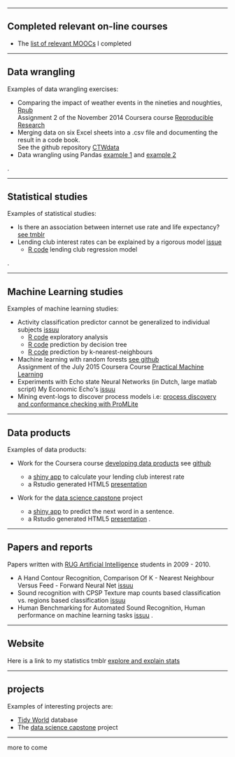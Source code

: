 
---
## Completed relevant on-line courses
- The [list of relevant MOOCs](./710_moocs.md) I completed

---
## Data wrangling

Examples of data wrangling exercises:

- Comparing the impact of weather events in the nineties and noughties, [Rpub](http://rpubs.com/vilkoos/52188)     
Assignment 2 of the November 2014 Coursera course [Reproducible Research](https://www.coursera.org/course/repdata)   
- Merging data on six Excel sheets into a .csv file and documenting the result in a code book.  
See the github repository [CTWdata](https://github.com/vilkoos/CTWdata)  
- Data wrangling using Pandas [example 1](https://github.com/vilkoos/life_expectancy/blob/master/my_week3_data.ipynb) and [example 2](https://github.com/vilkoos/CTWdata/blob/master/ctw_example_using_Python.ipynb)
  
 .

---
## Statistical studies

Examples of statistical studies:

- Is there an association between internet use rate and life expectancy? [see tmblr](http://exexstats.tumblr.com/post/49267271093/final-project-passion-driven-statistics)   
- Lending club interest rates can be explained by a rigorous model [issue](http://issuu.com/vilkoos/docs/analysis1a)
	- [R code](../prg/b1_lending_club_regression.R) lending club regression model 

.

---
## Machine Learning studies

Examples of machine learning studies:

- Activity classification predictor cannot be generalized to individual subjects [issuu](http://issuu.com/vilkoos/docs/analysis2a)
	- [R code](../prg/a1_explore_data.R) exploratory analysis
	- [R code](../prg/a2_predict_by_tree.R) prediction by decision tree
	- [R code](../prg/a3_predict_by_knn.R) prediction by k-nearest-neighbours   
- Machine learning with random forests [see github](https://github.com/vilkoos/practical_machine_learning/blob/master/ML_with_rf.md)   
Assignment of the July 2015 Coursera Course [Practical Machine Learning ](https://www.coursera.org/course/predmachlearn)
- Experiments with Echo state Neural Networks (in Dutch, large matlab script) My Economic Echo's [issuu](http://issuu.com/vilkoos/docs/opdracht_neurale_netwerken__echo_st)
- Mining event-logs to discover process models i.e: [process discovery and conformance checking with ProMLite](https://github.com/vilkoos/process_mining) 

---
## Data products

Examples of data products:

- Work for the Coursera course [developing data products](https://www.coursera.org/course/devdataprod) see [github](https://github.com/vilkoos/data_product_example)
	- a [shiny app](https://vilkoos.shinyapps.io/predict_lc_interest) to calculate your lending club interest rate
	- a Rstudio generated HTML5 [presentation](http://rpubs.com/vilkoos/dataprod)  
	

- Work for the [data science capstone](https://www.coursera.org/learn/data-science-project) project
 	- a [shiny app](https://vilkoos.shinyapps.io/data_science_capstone_app/) to predict the next word in a sentence.
 	- a Rstudio generated HTML5 [presentation](http://rpubs.com/vilkoos/145200)
 .

-----
## Papers and reports

Papers written with [RUG Artificial Intelligence](http://www.rug.nl/masters/artificial-intelligence/) students in 2009 - 2010.

- A Hand Contour Recognition, Comparison Of K - Nearest Neighbour Versus Feed - Forward Neural Net [issuu](http://issuu.com/vilkoos/docs/paper_rug_2009_handrecognition)
- Sound recognition with CPSP Texture map counts based classification vs. regions based classification [issuu](http://issuu.com/vilkoos/docs/paper_rug_2010_sound_recognition)
- Human Benchmarking for Automated Sound Recognition, Human performance on machine learning tasks [issuu](http://issuu.com/vilkoos/docs/paper_rug_2009_perception_experimen)
 .

---
## Website

Here is a link to my statistics tmblr [explore and explain stats](http://exexstats.tumblr.com/)  

---
## projects

Examples of interesting projects are:

- [Tidy World](./720_tidy_world.md) database 
- The [data science capstone](https://www.coursera.org/learn/data-science-project) project

---
more to come